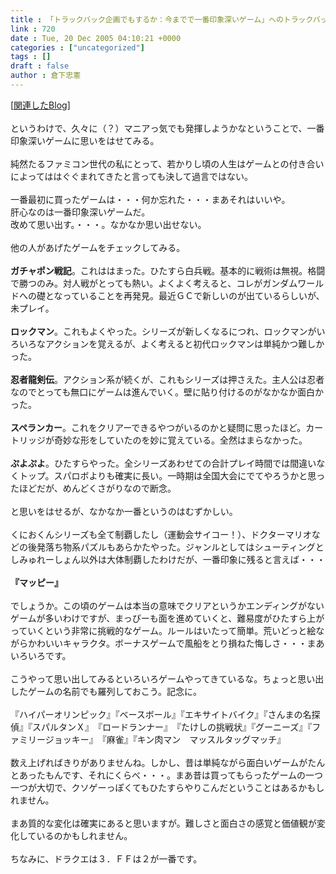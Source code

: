 ```yaml
---
title : 「トラックバック企画でもするか：今までで一番印象深いゲーム」へのトラックバック
link : 720
date : Tue, 20 Dec 2005 04:10:21 +0000
categories : ["uncategorized"]
tags : []
draft : false
author : 倉下忠憲
---
```


[<A HREF="http://www.doblog.com/weblog/myblog/20259/2141374#2141374" TARGET="_blank">関連したBlog</A>]<BR><BR>というわけで、久々に（？）マニアっ気でも発揮しようかなということで、一番印象深いゲームに思いをはせてみる。<BR><BR>純然たるファミコン世代の私にとって、若かりし頃の人生はゲームとの付き合いによってははぐぐまれてきたと言っても決して過言ではない。<BR><BR>一番最初に買ったゲームは・・・何か忘れた・・・まあそれはいいや。<BR>肝心なのは一番印象深いゲームだ。<BR>改めて思い出す。・・・。なかなか思い出せない。<BR><BR>他の人があげたゲームをチェックしてみる。<BR><BR><B>ガチャポン戦記</B>。これははまった。ひたすら白兵戦。基本的に戦術は無視。格闘で勝つのみ。対人戦がとっても熱い。よくよく考えると、コレがガンダムワールドへの礎となっていることを再発見。最近ＧＣで新しいのが出ているらしいが、未プレイ。<BR><BR><B>ロックマン</B>。これもよくやった。シリーズが新しくなるにつれ、ロックマンがいろいろなアクションを覚えるが、よく考えると初代ロックマンは単純かつ難しかった。<BR><BR><B>忍者龍剣伝</B>。アクション系が続くが、これもシリーズは押さえた。主人公は忍者なのでとっても無口にゲームは進んでいく。壁に貼り付けるのがなかなか面白かった。<BR><BR><B>スペランカー</B>。これをクリアーできるやつがいるのかと疑問に思ったほど。カートリッジが奇妙な形をしていたのを妙に覚えている。全然はまらなかった。<BR><BR><B>ぷよぷよ</B>。ひたすらやった。全シリーズあわせての合計プレイ時間では間違いなくトップ。スパロボよりも確実に長い。一時期は全国大会にでてやろうかと思ったほどだが、めんどくさがりなので断念。<BR><BR>と思いをはせるが、なかなか一番というのはむずかしい。<BR><BR>くにおくんシリーズも全て制覇したし（運動会サイコー！）、ドクターマリオなどの後発落ち物系パズルもあらかたやった。ジャンルとしてはシューティングとしみゅれーしょん以外は大体制覇したわけだが、一番印象に残ると言えば・・・<BR><BR><B>『マッピー』</B><BR><BR>でしょうか。この頃のゲームは本当の意味でクリアというかエンディングがないゲームが多いわけですが、まっぴーも面を進めていくと、難易度がひたすら上がっていくという非常に挑戦的なゲーム。ルールはいたって簡単。荒いどっと絵ながらかわいいキャラクタ。ボーナスゲームで風船をとり損ねた悔しさ・・・まあいろいろです。<BR><BR>こうやって思い出してみるといろいろゲームやってきているな。ちょっと思い出したゲームの名前でも羅列しておこう。記念に。<BR><BR>『ハイパーオリンピック』『ベースボール』『エキサイトバイク』『さんまの名探偵』『スパルタンＸ』　『ロードランナー』　『たけしの挑戦状』『グーニーズ』『ファミリージョッキー』　『麻雀』『キン肉マン　マッスルタッグマッチ』<BR><BR>数え上げればきりがありませんね。しかし、昔は単純ながら面白いゲームがたんとあったもんです、それにくらべ・・・。まあ昔は買ってもらったゲームの一つ一つが大切で、クソゲーっぽくてもひたすらやりこんだということはあるかもしれません。<BR><BR>まあ質的な変化は確実にあると思いますが。難しさと面白さの感覚と価値観が変化しているのかもしれません。<BR><BR>ちなみに、ドラクエは３．ＦＦは２が一番です。<br><br>
